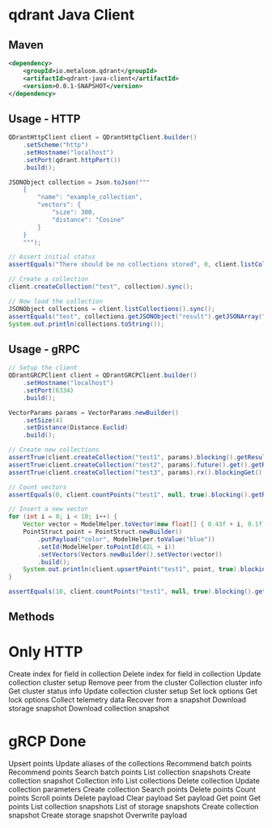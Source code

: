 # qdrant Java Client

## Maven

```xml
<dependency>
	<groupId>io.metaloom.qdrant</groupId>
	<artifactId>qdrant-java-client</artifactId>
	<version>0.0.1-SNAPSHOT</version>
</dependency>
```

## Usage - HTTP

```java
QDrantHttpClient client = QDrantHttpClient.builder()
	.setScheme("http")
	.setHostname("localhost")
	.setPort(qdrant.httpPort())
	.build();

JSONObject collection = Json.toJson("""
	{
		"name": "example_collection",
		"vectors": {
			"size": 300,
			"distance": "Cosine"
		}
	}
	""");

// Assert initial status
assertEquals("There should be no collections stored", 0, client.listCollections().sync().getJSONObject("result").getJSONArray("collections").length());

// Create a collection
client.createCollection("test", collection).sync();

// Now load the collection
JSONObject collections = client.listCollections().sync();
assertEquals("test", collections.getJSONObject("result").getJSONArray("collections").getJSONObject(0).getString("name"));
System.out.println(collections.toString());
```

## Usage - gRPC

```java
// Setup the client
QDrantGRCPClient client = QDrantGRCPClient.builder()
	.setHostname("localhost")
	.setPort(6334)
	.build();

VectorParams params = VectorParams.newBuilder()
	.setSize(4)
	.setDistance(Distance.Euclid)
	.build();

// Create new collections
assertTrue(client.createCollection("test1", params).blocking().getResult());
assertTrue(client.createCollection("test2", params).future().get().getResult());
assertTrue(client.createCollection("test3", params).rx().blockingGet().getResult());

// Count vectors
assertEquals(0, client.countPoints("test1", null, true).blocking().getResult().getCount());

// Insert a new vector
for (int i = 0; i < 10; i++) {
	Vector vector = ModelHelper.toVector(new float[] { 0.43f + i, 0.1f, 0.61f, 1.45f });
	PointStruct point = PointStruct.newBuilder()
		.putPayload("color", ModelHelper.toValue("blue"))
		.setId(ModelHelper.toPointId(42L + i))
		.setVectors(Vectors.newBuilder().setVector(vector))
		.build();
	System.out.println(client.upsertPoint("test1", point, true).blocking().getResult().getStatus());
}

assertEquals(10, client.countPoints("test1", null, true).blocking().getResult().getCount());
```


## Methods


# Only HTTP
Create index for field in collection
Delete index for field in collection
Update collection cluster setup
Remove peer from the cluster
Collection cluster info
Get cluster status info
Update collection cluster setup
Set lock options
Get lock options
Collect telemetry data
Recover from a snapshot
Download storage snapshot
Download collection snapshot

# gRCP Done
Upsert points
Update aliases of the collections
Recommend batch points
Recommend points
Search batch points
List collection snapshots
Create collection snapshot
Collection info
List collections
Delete collection
Update collection parameters
Create collection
Search points
Delete points
Count points
Scroll points
Delete payload
Clear payload
Set payload
Get point
Get points
List collection snapshots
List of storage snapshots
Create collection snapshot
Create storage snapshot
Overwrite payload